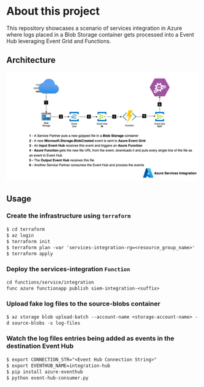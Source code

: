 # About this project
This repository showcases a scenario of services integration in Azure where logs placed in a Blob Storage container gets processed into a Event Hub leveraging Event Grid and Functions.

## Architecture 

![Architecture](Azure-Services-Integration.png "Azure Services Integration Architecture")

## Usage

### Create the infrastructure using ```terraform```

```
$ cd terraform
$ az login
$ terraform init
$ terraform plan -var 'services-integration-rg=<resource_group_name>'
$ terraform apply
```

### Deploy the services-integration ```Function```

```
cd functions/service/integration
func azure functionapp publish siem-integration-<suffix>
```

### Upload fake log files to the source-blobs container

```
$ az storage blob upload-batch --account-name <storage-account-name> -d source-blobs -s log-files
```

### Watch the log files entries being added as events in the destination Event Hub

```
$ export CONNECTION_STR="<Event Hub Connection String>"
$ export EVENTHUB_NAME=integration-hub
$ pip install azure-eventhub
$ python event-hub-consumer.py
```